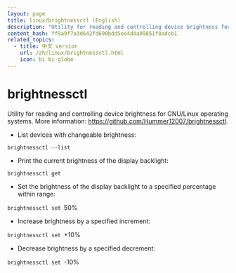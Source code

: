 ```yaml
---
layout: page
title: linux/brightnessctl (English)
description: "Utility for reading and controlling device brightness for GNU/Linux operating systems."
content_hash: ff9a9f7a3d642fd690bdd5ee4d4a09851f0adcb1
related_topics:
  - title: 中文 version
    url: /zh/linux/brightnessctl.html
    icon: bi bi-globe
---
```

# brightnessctl

Utility for reading and controlling device brightness for GNU/Linux operating systems.
More information: <https://github.com/Hummer12007/brightnessctl>.

- List devices with changeable brightness:

`brightnessctl --list`

- Print the current brightness of the display backlight:

`brightnessctl get`

- Set the brightness of the display backlight to a specified percentage within range:

`brightnessctl set `<span class="tldr-var badge badge-pill bg-dark-lm bg-white-dm text-white-lm text-dark-dm font-weight-bold">50%</span>

- Increase brightness by a specified increment:

`brightnessctl set `<span class="tldr-var badge badge-pill bg-dark-lm bg-white-dm text-white-lm text-dark-dm font-weight-bold">+10%</span>

- Decrease brightness by a specified decrement:

`brightnessctl set `<span class="tldr-var badge badge-pill bg-dark-lm bg-white-dm text-white-lm text-dark-dm font-weight-bold">-10%</span>
